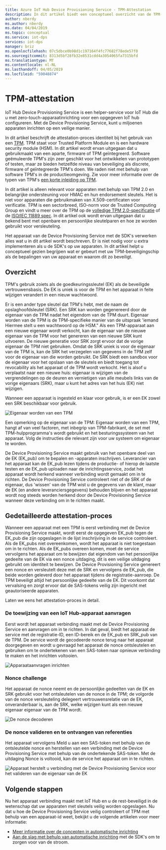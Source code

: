 ```yaml
---
title: Azure IoT Hub Device Provisioning Service - TPM-Attestation
description: In dit artikel biedt een conceptueel overzicht van de TPM-attestation-stroom met behulp van IoT Device Provisioning Service.
author: nberdy
ms.author: nberdy
ms.date: 04/04/2019
ms.topic: conceptual
ms.service: iot-dps
services: iot-dps
manager: briz
ms.openlocfilehash: 07c5dbce0b98d1c197164f4fc77682f78ede57f0
ms.sourcegitcommit: 8313d5bf28fb32e8531cdd4a3054065fa7315bfd
ms.translationtype: MT
ms.contentlocale: nl-NL
ms.lasthandoff: 04/05/2019
ms.locfileid: "59048874"
---
```

# <a name="tpm-attestation"></a>TPM-attestation

IoT Hub Device Provisioning Service is een helper-service voor IoT Hub die u met zero-touch-apparaatinrichting voor een opgegeven IoT hub configureren. Met de Device Provisioning Service, kunt u miljoenen apparaten inrichten op een veilige manier.

In dit artikel beschrijft de attestation-proces identiteit bij het gebruik van een [TPM](./concepts-device.md). TPM staat voor Trusted Platform Module en is een hardware security module (HSM). In dit artikel wordt ervan uitgegaan dat u gebruikmaakt van een aparte, firmware of TPM geïntegreerd. Software geëmuleerde TPM's zijn zeer geschikt voor het ontwikkelen van prototypen of testen, maar ze bieden hetzelfde niveau van beveiliging als discrete, firmware of geïntegreerde TPM's doen. We raden niet met behulp van software TPM's in de productieomgeving. Zie voor meer informatie over de typen van TPM's [een korte inleiding op TPM](https://trustedcomputinggroup.org/wp-content/uploads/TPM-2.0-A-Brief-Introduction.pdf).

In dit artikel is alleen relevant voor apparaten met behulp van TPM 2.0 en belangrijke ondersteuning voor HMAC en hun endorsement sleutels. Het is niet voor apparaten die gebruikmaken van X.509-certificaten voor verificatie. TPM is een sectorbreed, ISO-norm voor de Trusted Computing Group en vindt u meer over de TPM op de [volledige TPM 2.0-specificatie](https://trustedcomputinggroup.org/tpm-library-specification/) of de [ISO/IEC 11889 spec](https://www.iso.org/standard/66510.html). In dit artikel ook wordt ervan uitgegaan dat u bekend bent met openbare en persoonlijke sleutelparen en hoe ze worden gebruikt voor versleuteling.

Het apparaat van de Device Provisioning Service met de SDK's verwerken alles wat u in dit artikel wordt beschreven. Er is niet nodig voor u extra implementeren als u de SDK's op uw apparaten. In dit artikel helpt u conceptueel gezien begrijpen wat er gebeurt met uw TPM-beveiligingschip als de bepalingen van uw apparaat en waarom dit zo beveiligt.

## <a name="overview"></a>Overzicht

TPM's gebruik zoiets als de goedkeuringssleutel (EK) als de beveiligde vertrouwensbasis. De EK is uniek is voor de TPM en het apparaat in feite wijzigen verandert in een nieuw wachtwoord.

Er is een ander type sleutel dat TPM's hebt, met de naam de opslaghoofdsleutel (SRK). Een SRK kan worden gegenereerd door de eigenaar van de TPM nadat het eigendom van de TPM duurt. Eigenaar worden van de TPM is de TPM-specifieke manier van de uitspraak 'iemand Hiermee stelt u een wachtwoord op de HSM." Als een TPM-apparaat aan een nieuwe eigenaar wordt verkocht, kan de eigenaar van de nieuwe eigenaar van de TPM voor het genereren van een nieuwe SRK kunt uitvoeren. De nieuwe generatie voor SRK zorgt ervoor dat de vorige eigenaar de TPM niet gebruiken. Omdat de SRK uniek is voor de eigenaar van de TPM is, kan de SRK het verzegelen van gegevens in de TPM zelf voor de eigenaar van die worden gebruikt. De SRK biedt een sandbox voor de eigenaar voor het opslaan van de sleutels en biedt toegang tot revocability als het apparaat of de TPM wordt verkocht. Het is alsof u verplaatst naar een nieuwe huis: eigenaar is wijzigen van de vergrendelingen op de deuren en vernietigen van alle meubels links van de vorige eigenaars (SRK), maar u kunt het adres van het huis (EK) niet wijzigen.

Wanneer een apparaat is ingesteld en klaar voor gebruik, is er een EK zowel een SRK beschikbaar voor gebruik.

![Eigenaar worden van een TPM](./media/concepts-tpm-attestation/tpm-ownership.png)

Een opmerking op de eigenaar van de TPM: Eigenaar worden van een TPM, hangt af van veel factoren, met inbegrip van TPM-fabrikant, de set met TPM-hulpprogramma's wordt gebruikt en het besturingssysteem van het apparaat. Volg de instructies die relevant zijn voor uw systeem om eigenaar te worden.

De Device Provisioning Service maakt gebruik van het openbare deel van de EK (EK_pub) om te bepalen en -apparaten inschrijven. Leverancier van het apparaat kan de EK_pub lezen tijdens de productie- of hierop de laatste testen en de EK_pub uploaden naar de inrichtingsservice, zodat het apparaat wordt herkend wanneer verbinding wordt gemaakt om in te richten. De Device Provisioning Service controleert niet of de SRK of de eigenaar, dus 'wissen' van de TPM wist u de gegevens van de klant, maar de EK (en andere leveranciersgegevens) behouden blijven en het apparaat wordt nog steeds worden herkend door de Device Provisioning Service wanneer deze verbinding om in te richten maakt.

## <a name="detailed-attestation-process"></a>Gedetailleerde attestation-proces

Wanneer een apparaat met een TPM is eerst verbinding met de Device Provisioning Service maakt, wordt eerst de opgegeven EK_pub tegen de EK_pub die zijn opgeslagen in de lijst inschrijving in de service controleert. Als de EK_pubs niet overeenkomen, wordt het apparaat is niet toegestaan om in te richten. Als de EK_pubs overeen komen, moet de service vervolgens het apparaat om te bewijzen dat eigendom van het persoonlijke gedeelte van de EK via een nonce uitdaging, dit is een veilige uitdaging gebruikt om identiteit te bewijzen. De Device Provisioning Service genereert een nonce en versleutelt deze met de SRK en vervolgens de EK_pub, die beide worden geleverd door het apparaat tijdens de registratie-aanroep. De TPM beveiligt altijd het persoonlijke gedeelte van de EK. Dit voorkomt dat vervalsing en zorgt ervoor dat de SAS-tokens veilig zijn ingericht met geautoriseerde apparaten.

Laten we eens het attestation-proces in detail.

### <a name="device-requests-an-iot-hub-assignment"></a>De toewijzing van een IoT Hub-apparaat aanvragen

Eerst wordt het apparaat verbinding maakt met de Device Provisioning Service en aanvragen om in te richten. In dat geval, biedt het apparaat de service met de registratie-ID, een ID-bereik en de EK_pub en SRK_pub van de TPM. De service wordt de gecodeerde nonce terug naar het apparaat doorgegeven en wordt u gevraagd het apparaat de nonce ontsleutelen en gebruiken om te ondertekenen van een SAS-token naar opnieuw verbinding te maken en het inrichten voltooien.

![Apparaataanvragen inrichten](./media/concepts-tpm-attestation/step-one-request-provisioning.png)

### <a name="nonce-challenge"></a>Nonce challenge

Het apparaat de nonce neemt en de persoonlijke gedeelten van de EK en SRK gebruikt voor het ontsleutelen van de nonce in de TPM; de volgorde van de nonce versleuteling delegeert vertrouwensrelatie van de EK, onveranderbaar is, aan de SRK, welke wijzigen kunt als een nieuwe eigenaar eigenaar van de TPM wordt.

![De nonce decoderen](./media/concepts-tpm-attestation/step-two-nonce.png)

### <a name="validate-the-nonce-and-receive-credentials"></a>De nonce valideren en te ontvangen van referenties

Het apparaat vervolgens Meld u aan een SAS-token met behulp van de ontsleutelde nonce en herstellen van een verbinding met de Device Provisioning Service met behulp van de ondertekende SAS-token. Met de uitdaging Nonce is voltooid, kan de service het apparaat om in te richten.

![Apparaat herstelt u verbinding met de Device Provisioning Service voor het valideren van de eigenaar van de EK](./media/concepts-tpm-attestation/step-three-validation.png)

## <a name="next-steps"></a>Volgende stappen

Nu het apparaat verbinding maakt met IoT Hub en u de rest-beveiligd in de wetenschap dat uw apparaten met sleutels veilig worden opgeslagen. Nu dat u hoe de Device Provisioning Service veilig controleert of TPM met behulp van een apparaat-id weet, bekijkt u de volgende artikelen voor meer informatie:

* [Meer informatie over de concepten in automatische inrichting](./concepts-auto-provisioning.md)
* [Aan de slag met behulp van automatische inrichting](./quick-setup-auto-provision.md) met de SDK's om te zorgen voor van de stroom.
